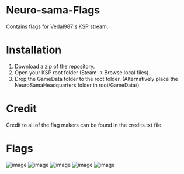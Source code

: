 # Neuro-sama-Flags
Contains flags for Vedal987's KSP stream.

# Installation
1. Download a zip of the repository.
2. Open your KSP root folder (Steam -> Browse local files).
3. Drop the GameData folder to the root folder.
(Alternatively place the NeuroSamaHeadquarters folder in root/GameData/)

# Credit
Credit to all of the flag makers can be found in the credits.txt file.

# Flags
![image](https://github.com/Tumppi066/Neuro-sama-Flags/assets/83072683/6e7360fa-f938-4f8a-8569-d1be2a479ba1)
![image](https://github.com/Tumppi066/Neuro-sama-Flags/assets/83072683/da184b39-a855-450c-b6da-87d278dc88e9)
![image](https://github.com/Tumppi066/Neuro-sama-Flags/assets/83072683/fb58bfda-35cf-4f29-9b35-bfda318a2120)
![image](https://github.com/Tumppi066/Neuro-sama-Flags/assets/83072683/999076dd-850c-443a-b1e2-948a83aafd9f)
![image](https://github.com/Tumppi066/Neuro-sama-Flags/assets/83072683/3fed5f9c-12b4-4253-a6b7-86fb9da0ee2c)
